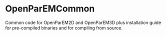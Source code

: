 # OpenParEMCommon
Common code for OpenParEM2D and OpenParEM3D plus installation guide for pre-compiled binaries and for compiling from source.
